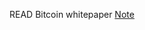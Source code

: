 

 READ Bitcoin whitepaper
[Note](https://github.com/xu9449/BlockChain/blob/master/My%20BlockchainNote%20folder/Kexin_Xu_FinalPaper.pdf)
